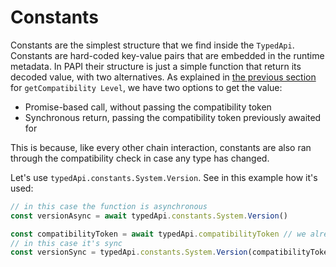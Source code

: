 # Constants

Constants are the simplest structure that we find inside the `TypedApi`. Constants are hard-coded key-value pairs that are embedded in the runtime metadata. In PAPI their structure is just a simple function that return its decoded value, with two alternatives. As explained in [the previous section](/typed#getcompatibilitylevel) for `getCompatibility Level`, we have two options to get the value:

- Promise-based call, without passing the compatibility token
- Synchronous return, passing the compatibility token previously awaited for

This is because, like every other chain interaction, constants are also ran through the compatibility check in case any type has changed.

Let's use `typedApi.constants.System.Version`. See in this example how it's used:

```ts
// in this case the function is asynchronous
const versionAsync = await typedApi.constants.System.Version()

const compatibilityToken = await typedApi.compatibilityToken // we already learnt about it!
// in this case it's sync
const versionSync = typedApi.constants.System.Version(compatibilityToken)
```
